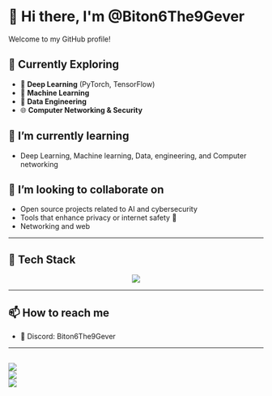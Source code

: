 # 👋 Hi there, I'm @Biton6The9Gever

Welcome to my GitHub profile!

## 🌱 Currently Exploring
- 🤖 **Deep Learning** (PyTorch, TensorFlow)
- 🧠 **Machine Learning**
- 💾 **Data Engineering**
- 🌐 **Computer Networking & Security**
  
## 🌱 I’m currently learning
- Deep Learning, Machine learning, Data, engineering, and Computer networking   

## 💞️ I’m looking to collaborate on
- Open source projects related to AI and cybersecurity  
- Tools that enhance privacy or internet safety 🔐
- Networking and web

---
## 🧰 Tech Stack
<div align="center">
  <img src="https://skillicons.dev/icons?i=python,js,html,css,nodejs,git,bash,vscode,cs" />
</div>

---

## 📫 How to reach me
- 💬 Discord: Biton6The9Gever  


---
![](https://github-readme-stats.vercel.app/api/top-langs/?username=Biton6The9Gever&theme=radical&hide_border=false&include_all_commits=true&count_private=true&layout=compact)<br/>
![](https://nirzak-streak-stats.vercel.app/?user=Biton6The9Gever&theme=radical&hide_border=false)<br/>
![](https://github-readme-stats.vercel.app/api?username=Biton6The9Gever&theme=radical&hide_border=false&include_all_commits=true&count_private=true)
---
